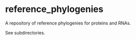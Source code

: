 # reference_phylogenies

A repository of reference phylogenies for proteins and RNAs.

See subdirectories.
